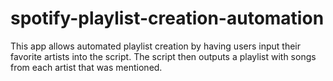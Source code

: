 # spotify-playlist-creation-automation
This app allows automated playlist creation by having users input their favorite artists into the script. The script then outputs a playlist with songs from each artist that was mentioned.
